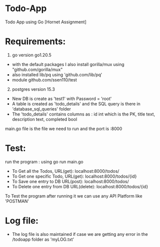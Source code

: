 # Todo-App
Todo  App using Go [Hornet Assignment]

# Requirements:
1. go version go1.20.5
  - with the default packages I also install gorilla/mux using "github.com/gorilla/mux"
  - also installed lib/pq using 'github.com/lib/pq'
  - module github.com/ssen110/test
2. postgres version 15.3
  - New DB is create as 'test1' with Password = 'root'
  - A table is created as 'todo_details' and the SQL query is there in 'database_sql_queries' folder
  - The 'todo_details' contains columns as : id int which is the PK, title text, description text, completed bool

main.go file is the file we need to run and the port is :8000

# Test:
run the program : using go run main.go
- To Get all the Todos, URL(get): localhost:8000/todos/
- To Get one specific Todo, URL(get): localhost:8000/todos/{id}
- To Save one entry to DB URL(post): localhost:8000/todos/
- To Delete one entry from DB URL(delete): localhost:8000/todos/{id}

To Test the program after running it we can use any API Platform like 'POSTMAN'

# Log file:
- The log file is also maintained if case we are getting any error in the /todoapp folder as 'myLOG.txt'



